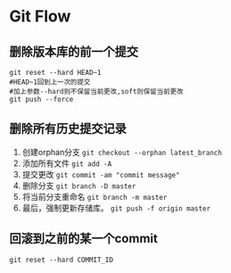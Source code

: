 # Git Flow

## 删除版本库的前一个提交

```git
git reset --hard HEAD~1
#HEAD~1回到上一次的提交
#加上参数--hard则不保留当前更改,soft则保留当前更改
git push --force
```

## 删除所有历史提交记录

1. 创建orphan分支 `git checkout --orphan latest_branch`
2. 添加所有文件 `git add -A`
3. 提交更改 `git commit -am "commit message"`
4. 删除分支 `git branch -D master`
5. 将当前分支重命名 `git branch -m master`
6. 最后，强制更新存储库。 `git push -f origin master`

## 回滚到之前的某一个commit

```git
git reset --hard COMMIT_ID
```
